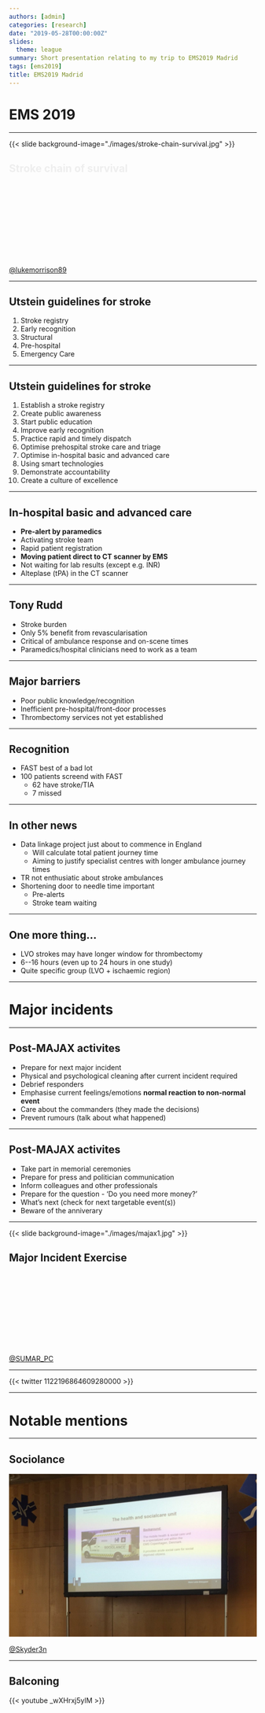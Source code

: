```yaml
---
authors: [admin]
categories: [research]
date: "2019-05-28T00:00:00Z"
slides:
  theme: league
summary: Short presentation relating to my trip to EMS2019 Madrid
tags: [ems2019]
title: EMS2019 Madrid
---
```


# EMS 2019


--- 

{{< slide background-image="./images/stroke-chain-survival.jpg" >}}

<h2 style="color:#eeeeee;">Stroke chain of survival</h2>

<br><br><br><br><br><br><br><br><br>

<a class="small" href="https://twitter.com/lukemorrison89/status/1121718765773889538">@lukemorrison89</a> 




---

## Utstein guidelines for stroke

1. Stroke registry
2. Early recognition
3. Structural
4. Pre-hospital
5. Emergency Care

---

## Utstein guidelines for stroke

1. Establish a stroke registry
2. Create public awareness
3. Start public education
4. Improve early recognition
5. Practice rapid and timely dispatch
6. Optimise prehospital stroke care and triage
7. Optimise in-hospital basic and advanced care
8. Using smart technologies
9. Demonstrate accountability
10. Create a culture of excellence

---

## In-hospital basic and advanced care

+ **Pre-alert by paramedics**
+ Activating stroke team
+ Rapid patient registration
+ **Moving patient direct to CT scanner by EMS**
+ Not waiting for lab results (except e.g. INR)
+ Alteplase (tPA) in the CT scanner

---

## Tony Rudd

+ Stroke burden
+ Only 5% benefit from revascularisation
+ Critical of ambulance response and on-scene times
+ Paramedics/hospital clinicians need to work as a team

---

## Major barriers

+ Poor public knowledge/recognition
+ Inefficient pre-hospital/front-door processes
+ Thrombectomy services not yet established

---

## Recognition

+ FAST best of a bad lot
+ 100 patients screend with FAST
  + 62 have stroke/TIA
  + 7 missed

---

## In other news

+ Data linkage project just about to commence in England
  + Will calculate total patient journey time
  + Aiming to justify specialist centres with longer ambulance journey times
+ TR not enthusiatic about stroke ambulances
+ Shortening door to needle time important
  + Pre-alerts
  + Stroke team waiting
  

---

## One more thing...

+ LVO strokes may have longer window for thrombectomy
+ 6--16 hours (even up to 24 hours in one study)
+ Quite specific group (LVO + ischaemic region)

---

#  Major incidents

---

## Post-MAJAX activites
+ Prepare for next major incident
+ Physical and psychological cleaning after current incident required
+ Debrief responders
+ Emphasise current feelings/emotions **normal reaction to non-normal event**
+ Care about the commanders (they made the decisions)
+ Prevent rumours (talk about what happened)

---
## Post-MAJAX activites
 + Take part in memorial ceremonies
 + Prepare for press and politician communication
 + Inform colleagues and other professionals
 + Prepare for the question - ‘Do you need more money?’
 + What’s next (check for next targetable event(s))
 + Beware of the anniverary

---

{{< slide background-image="./images/majax1.jpg" >}}

## Major Incident Exercise

<br><br><br><br><br><br><br><br><br>

<a class="small" href="https://twitter.com/SAMUR_PC/status/1122179941863514112">@SUMAR_PC</a> 

---

{{< twitter 1122196864609280000 >}}

---

# Notable mentions

---


## Sociolance

![Socialance](./images/socialance.jpg)

<a class="small" href="https://twitter.com/Skyder3n/status/1122090846575366144">@Skyder3n</a> 


---

## Balconing

{{< youtube _wXHrxj5ylM >}}
